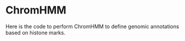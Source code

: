 # ChromHMM
Here is the code to perform ChromHMM to define genomic annotations based on histone marks. 
